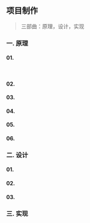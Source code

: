 ## 项目制作

> 三部曲：原理，设计，实现

### 一. 原理
#### 01. 
```
  
```
<!-- TODO -->
#### 02. 
#### 03. 
#### 04. 
#### 05. 
#### 06. 

<!-- TODO -->
### 二. 设计
#### 01. 
#### 02. 
#### 03. 

<!-- TODO -->
### 三. 实现
